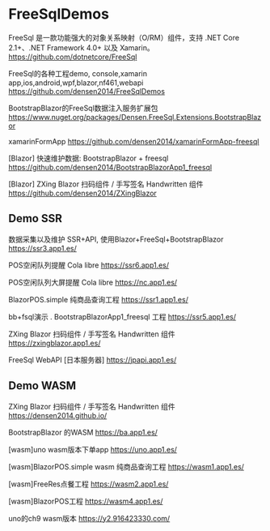 # FreeSqlDemos
FreeSql 是一款功能强大的对象关系映射（O/RM）组件，支持 .NET Core 2.1+、.NET Framework 4.0+ 以及 Xamarin。
https://github.com/dotnetcore/FreeSql

FreeSql的各种工程demo, console,xamarin app,ios,android,wpf,blazor,nf461,webapi
https://github.com/densen2014/FreeSqlDemos

BootstrapBlazor的FreeSql数据注入服务扩展包
https://www.nuget.org/packages/Densen.FreeSql.Extensions.BootstrapBlazor

xamarinFormApp
https://github.com/densen2014/xamarinFormApp-freesql

[Blazor] 快速维护数据: BootstrapBlazor + freesql
https://github.com/densen2014/BootstrapBlazorApp1_freesql

[Blazor] ZXing Blazor 扫码组件 / 手写签名 Handwritten 组件
https://github.com/densen2014/ZXingBlazor

Demo SSR
----
数据采集以及维护 SSR+API, 使用Blazor+FreeSql+BootstrapBlazor
https://ssr3.app1.es/

POS空闲队列提醒 Cola libre
https://ssr6.app1.es/

POS空闲队列大屏提醒 Cola libre
https://nc.app1.es/

BlazorPOS.simple 纯商品查询工程
https://ssr1.app1.es/

bb+fsql演示 . BootstrapBlazorApp1_freesql 工程
https://ssr5.app1.es/

ZXing Blazor 扫码组件 / 手写签名 Handwritten 组件
https://zxingblazor.app1.es/

FreeSql WebAPI [日本服务器]
https://jpapi.app1.es/

Demo WASM
----
ZXing Blazor 扫码组件 / 手写签名 Handwritten 组件
https://densen2014.github.io/

BootstrapBlazor 的WASM
https://ba.app1.es/

[wasm]uno wasm版本下单app
https://uno.app1.es/

[wasm]BlazorPOS.simple wasm 纯商品查询工程
https://wasm1.app1.es/

[wasm]FreeRes点餐工程
https://wasm2.app1.es/

[wasm]BlazorPOS工程
https://wasm4.app1.es/

uno的ch9 wasm版本
https://y2.916423330.com/
